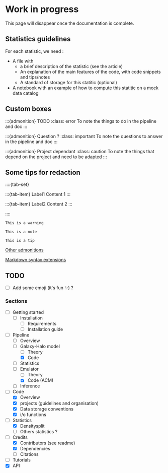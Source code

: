 # Work in progress

This page will disappear once the documentation is complete.

## Statistics guidelines

For each statistic, we need : 
- A file with 
  - a brief description of the statistic (see the article)
  - An explanation of the main features of the code, with code snippets and tips/notes
  - A standard of storage for this statitic (optional)
- A notebook with an example of how to compute this statitic on a mock data catalog

## Custom boxes

:::{admonition} TODO
:class: error
To note the things to do in the pipeline and doc
:::

:::{admonition} Question ?
:class: important
To note the questions to answer in the pipeline and doc
:::

:::{admonition} Project dependant
:class: caution
To note the things that depend on the project and need to be adapted
:::

## Some tips for redaction

::::{tab-set}

:::{tab-item} Label1
Content 1
:::

:::{tab-item} Label2
Content 2
:::

::::

```{warning}
This is a warning
```

```{note}
This is a note
```

```{tip}
This is a tip
```

[Other admonitions](https://myst-parser.readthedocs.io/en/latest/syntax/admonitions.html)

[Markdown syntax extensions](https://myst-parser.readthedocs.io/en/latest/syntax/optional.html)


## TODO

- [ ] Add some emoji (it's fun ✨) ?

### Sections 

- [ ] Getting started
  - [ ] Installation
    - [ ] Requirements
    - [ ] Installation guide
- [ ] Pipeline
  - [ ] Overview
  - [ ] Galaxy-Halo model
    - [ ] Theory
    - [x] Code
  - [ ] Statistics
  - [ ] Emulator
    - [ ] Theory
    - [x] Code (ACM)
  - [ ] Inference
- [ ] Code
  - [x] Overview
  - [x] projects (guidelines and organisation)
  - [x] Data storage conventions
  - [x] i/o functions 
- [ ] Statistics
  - [x] Densitysplit
  - [ ] Others statistics ?
- [ ] Credits
  - [x] Contributors (see readme)
  - [x] Dependencies
  - [ ] Citations
- [ ] Tutorials
- [x] API